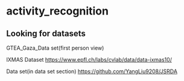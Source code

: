 # activity_recognition

## Looking for datasets
GTEA_Gaza_Data set(first person view)

IXMAS Dataset
https://www.epfl.ch/labs/cvlab/data/data-ixmas10/

Data set(in data set section)
https://github.com/YangLiu9208/JSRDA